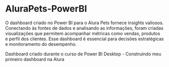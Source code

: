 # AluraPets-PowerBI
O dashboard criado no Power BI para o Alura Pets fornece insights valiosos. Conectando às fontes de dados e analisando as informações, foram criadas visualizações que permitem acompanhar métricas como vendas, produtos e perfil dos clientes. Esse dashboard é essencial para decisões estratégicas e monitoramento do desempenho.


Dashboard criado durante o curso de Power BI Desktop - Construindo meu primeiro dashboard na Alura
